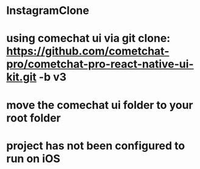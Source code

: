 # InstagramClone
# using comechat ui via git clone: https://github.com/cometchat-pro/cometchat-pro-react-native-ui-kit.git -b v3 
# move the comechat ui folder to your root folder
# project has not been configured to run on iOS
